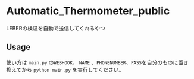 # Automatic_Thermometer_public
LEBERの検温を自動で送信してくれるやつ


## Usage
使い方は `main.py` の`WEBHOOK`、 `NAME` 、`PHONENUMBER`、`PASS`を自分のものに置き換えてから `python main.py` を実行してください。
